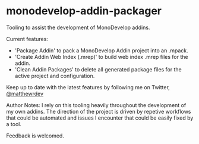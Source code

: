 # monodevelop-addin-packager

Tooling to assist the development of MonoDevelop addins.

Current features:
 - 'Package Addin' to pack a MonoDevelop Addin project into an .mpack.
 - 'Create Addin Web Index (.mrep)' to build web index .mrep files for the addin.
 - 'Clean Addin Packages' to delete all generated package files for the active project and configuration.

Keep up to date with the latest features by following me on Twitter, [@matthewrdev](https://twitter.com/matthewrdev)

Author Notes:
I rely on this tooling heavily throughout the development of my own addins. The direction of the project is driven by repetive workflows that could be automated and issues I encounter that could be easily fixed by a tool. 

Feedback is welcomed.
